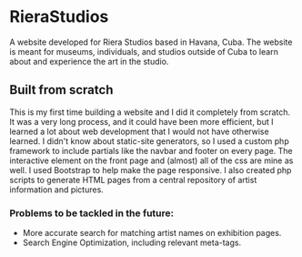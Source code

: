 # RieraStudios

A website developed for Riera Studios based in Havana, Cuba.  The website is meant for museums, individuals, and studios outside of Cuba to learn about and experience the art in the studio.  


## Built from scratch

This is my first time building a website and I did it completely from scratch.  It was a very long process, and it could have been more efficient, but I learned a lot about web development that I would not have otherwise learned.  I didn't know about static-site generators, so I used a custom php framework to include partials like the navbar and footer on every page. The interactive element on the front page and (almost) all of the css are mine as well. I used Bootstrap to help make the page responsive.  I also created php scripts to generate HTML pages from a central repository of artist information and pictures.

### Problems to be tackled in the future:

* More accurate search for matching artist names on exhibition pages.
* Search Engine Optimization, including relevant meta-tags.

